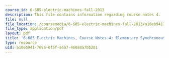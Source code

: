 ```yaml
---
course_id: 6-685-electric-machines-fall-2013
description: This file contains information regarding course notes 4.
file: null
file_location: /coursemedia/6-685-electric-machines-fall-2013/a10eb941769a0f5fa6a7460a8a7bb201_MIT6_685F13_chapter4.pdf
file_type: application/pdf
layout: pdf
title: '6.685 Electric Machines, Course Notes 4: Elementary Synchronous Machine Models'
type: resource
uid: a10eb941-769a-0f5f-a6a7-460a8a7bb201
---
```


